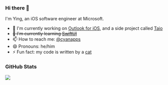 ### Hi there 👋

I'm Ying, an iOS software engineer at Microsoft.

- 🔭 I'm currently working on [Outlook for iOS](https://apps.apple.com/us/app/id951937596), and a side project called [Taio](https://taio.app)
- <del>🌱 I'm currently learning [SwiftUI](https://developer.apple.com/xcode/swiftui/)</del>
- 📫 How to reach me: [@cyanapps](https://twitter.com/cyanapps)
- 😄 Pronouns: he/him
- ⚡ Fun fact: my code is written by a [cat](https://twitter.com/cyanapps/status/1219640123186405382)

### GitHub Stats

<img src="https://github-readme-stats.vercel.app/api?username=cyanzhong&hide_title=true&show_icons=true&icon_color=007aff&text_color=333&bg_color=fff" />
